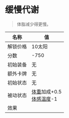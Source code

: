 # 缓慢代谢  
> 体脂减少得更慢。  
  
名称  |  值  
----  |  ----  
解锁价格  |  10太阳  
分数  |  -750  
初始装备  |  无  
额外卡牌  |  无  
初始状态  |  无  
被动状态  |  [体重](Weight.md)加成+0.5<br>[体感温度](TemperaturePerceived.md)-1  
效果  |    


<script>document.title="缓慢代谢 - 卡牌生存百科 Card Survival Wiki";</script>
